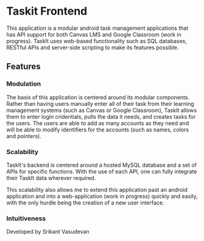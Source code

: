 # Taskit Frontend

This application is a modular android task management applications that has API support for both Canvas LMS and Google Classroom (work in progress). TaskIt uses web-based functionality such as SQL databases, RESTful APIs and server-side scripting to make its features possible.

## Features

### Modulation

The basis of this application is centered around its modular components. Rather than having users manually enter all of their task from their learning management systems (such as Canvas or Google Classroom), TaskIt allows them to enter login cridentials, pulls the data it needs, and creates tasks for the users. The users are able to add as many accounts as they need and will be able to modify identifiers for the accounts (such as names, colors and pointers).

### Scalability

TaskIt's backend is centered around a hosted MySQL database and a set of APIs for specific functions. With the use of each API, one can fully integrate their TaskIt data wherever required.

This scalability also allows me to extend this application past an android application and into a web-application (work in progress) quickly and easily, with the only hurdle being the creation of a new user interface.

### Intuitiveness


Developed by Srikant Vasudevan
